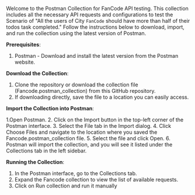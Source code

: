 Welcome to the Postman Collection for FanCode API testing. 
This collection includes all the necessary API requests and configurations to test the Scenario of "All the users of City `FanCode` should have more than half of their todos task completed."
Follow the instructions below to download, import, and run the collection using the latest version of Postman.

**Prerequisites**:

1. Postman - Download and install the latest version from the Postman website.

**Download the Collection**:

1. Clone the repository or download the collection file (Fancode.postman_collection) from this GitHub repository.
2. If downloading directly, save the file to a location you can easily access.

**Import the Collection into Postman**:

1.Open Postman.
2. Click on the Import button in the top-left corner of the Postman interface.
3. Select the File tab in the Import dialog.
4. Click Choose Files and navigate to the location where you saved the Fancode.postman_collection file.
5. Select the file and click Open.
6. Postman will import the collection, and you will see it listed under the Collections tab in the left sidebar.
              
**Running the Collection**:

1. In the Postman interface, go to the Collections tab.
2. Expand the Fancode collection to view the list of available requests.
3. Click on Run collection and run it manually
 
  
